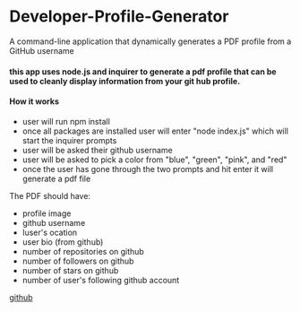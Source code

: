 # Developer-Profile-Generator
A command-line application that dynamically generates a PDF profile from a GitHub username

#### this app uses node.js and inquirer to generate a pdf profile that can be used to cleanly display information from your git hub profile.

#### How it works

* user will run npm install 
* once all packages are installed user will enter "node index.js" which will start the inquirer prompts
* user will be asked their github username
* user will be asked to pick a color from "blue", "green", "pink", and "red"
* once the user has gone through the two prompts and hit enter it will generate a pdf file

The PDF should have:

* profile image
* github username
* luser's ocation
* user bio (from github)
* number of repositories on github
* number of followers on github 
* number of stars on github
* number of user's following github account

 [github](https://marissa-lc.github.io/Developer-Profile-Generator/) 
 

